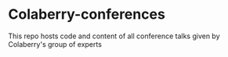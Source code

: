 # Colaberry-conferences
This repo hosts code and content of all conference talks given by Colaberry's group of experts
